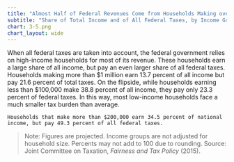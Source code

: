 ```yaml
---
title: "Almost Half of Federal Revenues Come from Households Making over $200,000"
subtitle: "Share of Total Income and of All Federal Taxes, by Income Group (2015, Projected)"
chart: 3-5.png
chart_layout: wide
---
```

When all federal taxes are taken into account, the federal government relies on high-income households for most of its revenue. These households earn a large share of all income, but pay an even larger share of all federal taxes. Households making more than $1 million earn 13.7 percent of all income but pay 21.6 percent of total taxes. On the flipside, while households earning less than $100,000 make 38.8 percent of all income, they pay only 23.3 percent of federal taxes. In this way, most low-income households face a much smaller tax burden than average.

```
Households that make more than $200,000 earn 34.5 percent of national income, but pay 49.3 percent of all federal taxes.
```

> Note: Figures are projected. Income groups are not adjusted for household size. Percents may not add to 100 due to rounding.
> Source: Joint Committee on Taxation, *Fairness and Tax Policy* (2015).
